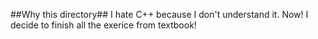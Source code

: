 ##Why this directory##
I hate C++ because I don't understand it.
Now! I decide to finish all the exerice from textbook!
